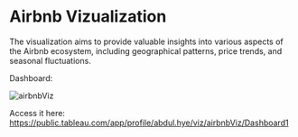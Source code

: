 # Airbnb Vizualization
The visualization aims to provide valuable insights into various aspects of the Airbnb ecosystem, including geographical patterns, price trends, and seasonal fluctuations.

Dashboard:

![airbnbViz](https://github.com/abdhye/airbnbViz/assets/56081405/a1aeb5b4-e367-4b31-8f31-18a253bbc3e1)

Access it here: https://public.tableau.com/app/profile/abdul.hye/viz/airbnbViz/Dashboard1
